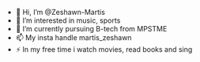 - 👋 Hi, I’m @Zeshawn-Martis
- 👀 I’m interested in music, sports
- 🌱 I’m currently pursuing B-tech from MPSTME
- 📫 My insta handle martis_zeshawn
- ⚡ In my free time i watch movies, read books and sing

<!---
Zeshawn-Martis/Zeshawn-Martis is a ✨ special ✨ repository because its `README.md` (this file) appears on your GitHub profile.
You can click the Preview link to take a look at your changes.
--->
